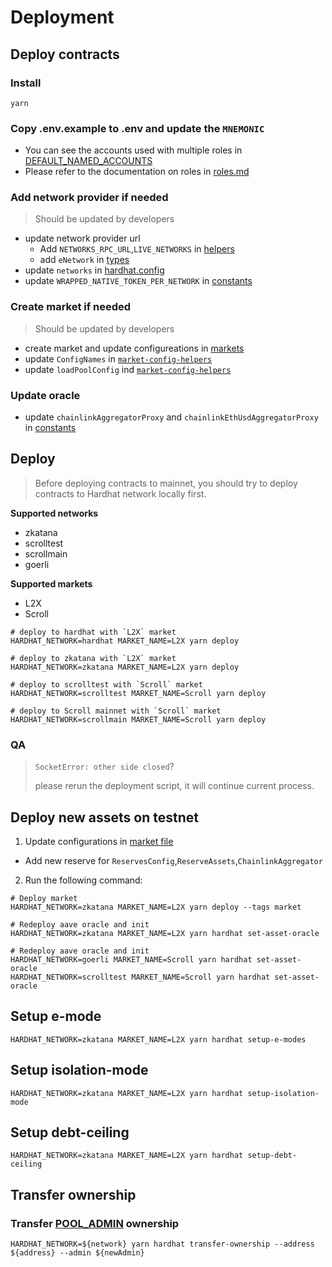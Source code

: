 # Deployment

## Deploy contracts

### Install

```
yarn
```

### Copy .env.example to .env and update the `MNEMONIC`

- You can see the accounts used with multiple roles in [DEFAULT_NAMED_ACCOUNTS](../helpers/constants.ts#L152)
- Please refer to the documentation on roles in [roles.md](./roles.md)

### Add network provider if needed

> Should be updated by developers

- update network provider url
  - Add `NETWORKS_RPC_URL`,`LIVE_NETWORKS` in [helpers](../helpers/hardhat-config-helpers.ts)
  - add `eNetwork` in [types](../helpers/types.ts)
- update `networks` in [hardhat.config](../hardhat.config.ts)
- update `WRAPPED_NATIVE_TOKEN_PER_NETWORK` in [constants](../helpers/constants.ts)

### Create market if needed

> Should be updated by developers

- create market and update configureations in [markets](../markets/)
- update `ConfigNames` in [`market-config-helpers`](../helpers/market-config-helpers.ts#L42)
- update `loadPoolConfig` ind [`market-config-helpers`](../helpers/market-config-helpers.ts#L99)

### Update oracle

- update `chainlinkAggregatorProxy` and `chainlinkEthUsdAggregatorProxy` in [constants](../helpers/constants.ts)

## Deploy

> Before deploying contracts to mainnet, you should try to deploy contracts to Hardhat network locally first.

**Supported networks**

- zkatana
- scrolltest
- scrollmain
- goerli

**Supported markets**

- L2X
- Scroll

```shell
# deploy to hardhat with `L2X` market
HARDHAT_NETWORK=hardhat MARKET_NAME=L2X yarn deploy

# deploy to zkatana with `L2X` market
HARDHAT_NETWORK=zkatana MARKET_NAME=L2X yarn deploy

# deploy to scrolltest with `Scroll` market
HARDHAT_NETWORK=scrolltest MARKET_NAME=Scroll yarn deploy

# deploy to Scroll mainnet with `Scroll` market
HARDHAT_NETWORK=scrollmain MARKET_NAME=Scroll yarn deploy
```

### QA

> `SocketError: other side closed`?
>
> please rerun the deployment script, it will continue current process.

## Deploy new assets on testnet

1. Update configurations in [market file](../markets/l2x/index.ts)

- Add new reserve for `ReservesConfig`,`ReserveAssets`,`ChainlinkAggregator`

2. Run the following command:

```
# Deploy market
HARDHAT_NETWORK=zkatana MARKET_NAME=L2X yarn deploy --tags market

# Redeploy aave oracle and init
HARDHAT_NETWORK=zkatana MARKET_NAME=L2X yarn hardhat set-asset-oracle

# Redeploy aave oracle and init
HARDHAT_NETWORK=goerli MARKET_NAME=Scroll yarn hardhat set-asset-oracle
HARDHAT_NETWORK=scrolltest MARKET_NAME=Scroll yarn hardhat set-asset-oracle
```

## Setup e-mode

```
HARDHAT_NETWORK=zkatana MARKET_NAME=L2X yarn hardhat setup-e-modes
```

## Setup isolation-mode

```
HARDHAT_NETWORK=zkatana MARKET_NAME=L2X yarn hardhat setup-isolation-mode
```

## Setup debt-ceiling

```
HARDHAT_NETWORK=zkatana MARKET_NAME=L2X yarn hardhat setup-debt-ceiling
```

## Transfer ownership

### Transfer [POOL_ADMIN](../helpers/constants.ts#L144) ownership

```
HARDHAT_NETWORK=${network} yarn hardhat transfer-ownership --address ${address} --admin ${newAdmin}
```
